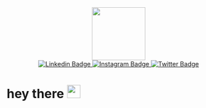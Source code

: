       
<div id="topImage" align="center">
      <img src="https://media.giphy.com/media/M9gbBd9nbDrOTu1Mqx/giphy.gif" width:"120" height="120"/>
 </div> 
 <div id="badges" align="center">
      <a href="https://www.linkedin.com/in/akd-kr53/">
            <img src="https://img.shields.io/badge/LinkedIn-blue?logo=linkedin&logoColor=white&style=for-the-badge" alt="Linkedin Badge"/>
      </a>
      <a href="https://www.instagram.com/kr.ak53/">
            <img src="https://img.shields.io/badge/Instagram-red?logo=instagram&logoColor=white&style=for-the-badge" alt="Instagram Badge"/>
      </a>
      <a href="https://twitter.com/ak53yahoo/">
           <img src="https://img.shields.io/badge/Twitter-blue?style=for-the-badge&logo=twitter&logoColor=white" alt="Twitter Badge"/>
      </a>
 </div>     
 <h1>
  hey there
  <img src="https://media.giphy.com/media/hvRJCLFzcasrR4ia7z/giphy.gif" width="30px"/>
</h1>
<!--
**kr53akd/kr53akd** is a ✨ _special_ ✨ repository because its `README.md` (this file) appears on your GitHub profile.

Here are some ideas to get you started:

- 🔭 I’m currently working on ...
- 🌱 I’m currently learning ...
- 👯 I’m looking to collaborate on ...
- 🤔 I’m looking for help with ...
- 💬 Ask me about ...
- 📫 How to reach me: ...
- 😄 Pronouns: ...
- ⚡ Fun fact: ...
-->
